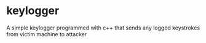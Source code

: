 # keylogger
A simple keylogger programmed with c++ that sends any logged keystrokes from victim machine to attacker
